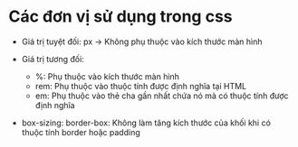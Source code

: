 # Các đơn vị sử dụng trong css

- Giá trị tuyệt đối: px -> Không phụ thuộc vào kích thước màn hình
- Giá trị tương đối:
  - %: Phụ thuộc vào kích thước màn hình
  - rem: Phụ thuộc vào thuộc tính được định nghĩa tại HTML
  - em: Phụ thuộc vào thẻ cha gần nhất chứa nó mà có thuộc tính được định nghĩa

- box-sizing: border-box: Không làm tăng kích thước của khối khi có thuộc tính border hoặc padding
